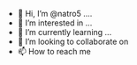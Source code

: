 - 👋 Hi, I’m @natro5 ....
- 👀 I’m interested in ...
- 🌱 I’m currently learning ...
- 💞️ I’m looking to collaborate on 
- 📫 How to reach me 

<!---
natro5/natro5 is a ✨ special ✨ repository because its `README.md` (this file) appears on your GitHub profile.
You can click the Preview link to take a look at your changes.
--->
